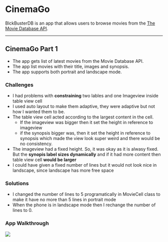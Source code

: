 # CinemaGo

BlckBusterDB is an app that allows users to browse movies from the [The Movie Database API](http://docs.themoviedb.apiary.io/#).

<!--- 📝 `NOTE - PASTE PART 2 SNIPPET HERE:` Paste the README template for part 2 of this assignment here at the top. This will show a history of your development process, which users stories you completed and how your app looked and functioned at each step. --->

---

## CinemaGo Part 1
<!---
### User Stories
`TODO://` In the **User Stories section below**, add an `x` in the `-[ ]` like this `- [x]` for any user story you complete. (🚫 Remove this paragraph after checking off completed user stories) --->

<!---
#### REQUIRED (10pts)
- [ ] (2pts) User sees an app icon on the home screen and a styled launch screen.
- [ ] (5pts) User can view and scroll through a list of movies now playing in theaters.
- [ ] (3pts) User can view the movie poster image for each movie. --->

<!---
#### BONUS
- [ ] (2pt) User can view the app on various device sizes and orientations.
- [ ] (1pt) Run your app on a real device. --->
- The app gets list of latest movies from the Movie Database API. 
- The app list movies with their title, images and synopsis.
- The app supports both portrait and landscape mode.

### Challenges
- I had problems with **constraining** two lables and one Imageview inside table view cell
- I used auto layout to make them adaptive, they were adaptive but not how I wanted them to be. 
- The table view cell acted according to the largest content in the cell.
    - If the imageview was bigger then it set the height in reference to imageview
    - if the synopsis bigger was, then it set the height in reference to synopsis which made the view look super weird and there would be no consistency.
- The imageview had a fixed height. So, it was okay as it is alwasy fixed. But the **synopis label sizes dynamically** and if it had more content then table view cell **would be larger**
- I could have given a fixed number of lines but it would not look nice in landscape, since landscape has more free space

### Solutions
- I changed the number of lines to 5 programatically in MovieCell class to make it have no more than 5 lines in portrait mode
- When the phone is in landscape mode then I rechange the number of lines to 0.

### App Walkthrough
<!--- <img src="YOUR_GIF_URL_HERE" width=250><br> --->
![](ezgif.com-video-to-gif.gif)

